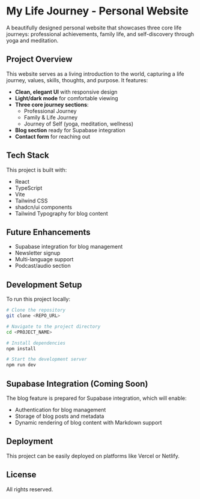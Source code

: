 # My Life Journey - Personal Website

A beautifully designed personal website that showcases three core life journeys: professional achievements, family life, and self-discovery through yoga and meditation.

## Project Overview

This website serves as a living introduction to the world, capturing a life journey, values, skills, thoughts, and purpose. It features:

- **Clean, elegant UI** with responsive design
- **Light/dark mode** for comfortable viewing
- **Three core journey sections**:
  - Professional Journey
  - Family & Life Journey
  - Journey of Self (yoga, meditation, wellness)
- **Blog section** ready for Supabase integration
- **Contact form** for reaching out

## Tech Stack

This project is built with:
- React
- TypeScript
- Vite
- Tailwind CSS
- shadcn/ui components
- Tailwind Typography for blog content

## Future Enhancements

- Supabase integration for blog management
- Newsletter signup
- Multi-language support
- Podcast/audio section

## Development Setup

To run this project locally:

```sh
# Clone the repository
git clone <REPO_URL>

# Navigate to the project directory
cd <PROJECT_NAME>

# Install dependencies
npm install

# Start the development server
npm run dev
```

## Supabase Integration (Coming Soon)

The blog feature is prepared for Supabase integration, which will enable:
- Authentication for blog management
- Storage of blog posts and metadata
- Dynamic rendering of blog content with Markdown support

## Deployment

This project can be easily deployed on platforms like Vercel or Netlify.

## License

All rights reserved.
